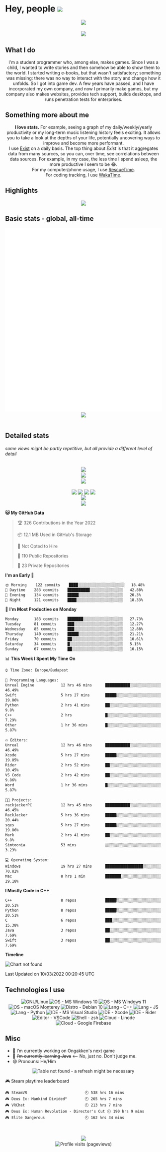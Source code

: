 # Hey, people <img src="https://github.com/simonSlamka/simonSlamka/blob/834880a865bb9b629ecbd092282f6ec3f9afb45d/v.gif" width="80px">

<!--
<p align="center">
    <a>
        <img src="https://user-images.githubusercontent.com/51794014/126156784-01d29993-1b3b-44ba-93f1-b28e56e9ac73.jpg"/>
    </a>
</p>
-->

<p align="center">
    <a>
        <img src="https://raw.githubusercontent.com/simonSlamka/simonSlamka/main/metrics.classic.svg"/>
    </a>
    <br/>
   <!-- <a>
       <img align="center" src="https://raw.githubusercontent.com/simonSlamka/simonSlamka/main/metrics.plugin.languages.details.svg"/>
    </a>
    <br/> -->
  <!--  <a>
        <img src="https://raw.githubusercontent.com/simonSlamka/simonSlamka/main/metrics.plugin.support.svg"/>
    </a> -->
    <br/>
    <a>
        <img src="https://raw.githubusercontent.com/simonSlamka/simonSlamka/main/metrics.plugin.people.svg"/>
    </a>
</p>

## What I do
<p align="center">
I'm a student programmer who, among else, makes games. Since I was a child, I wanted to write stories and then somehow be able to show them to the world. I started writing e-books, but that wasn't satisfactory; something was missing: there was no way to interact with the story and change how it unfolds. So I got into game dev. A few years have passed, and I have incorporated my own company, and now I primarily make games, but my company also makes websites, provides tech support, builds desktops, and runs penetration tests for enterprises.
</p>

## Something more about me
<p align="center">
<b>I love stats.</b> For example, seeing a graph of my daily/weekly/yearly productivity or my long-term music listening history feels exciting. It allows you to take a look at the depths of your life, potentially uncovering ways to improve and become more performant.
<br/>I use <a href="exist.io">Exist</a> on a daily basis. The top thing about <i>Exist</i> is that it aggregates data from many sources, so you can, over time, see correlations between data sources. For example, in my case, the less time I spend asleep, the more productive I seem to be 😂.
<br/>For my computer/phone usage, I use <a href="rescuetime.com">RescueTime</a>.
<br/>For coding tracking, I use <a href="wakatime.com/simonSlamka">WakaTime</a>.
</p>

## Highlights
<p align="center">
    <a>
        <img align="center" src="https://raw.githubusercontent.com/simonSlamka/simonSlamka/main/metrics.plugin.achievements.svg"/>
    </a>
</p>

## Basic stats - global, all-time
<p align="center">
    <a>
        <img align="center" src="https://github.com/simonSlamka/simonSlamka/blob/output/generated/overview.svg"/>
    </a>
    </br>
    <a href="https://wakatime.com/@simonSlamka">
        <img align="center" src="https://github.com/simonSlamka/simonSlamka/blob/output/generated/languages.svg"/>
    </a>
    <br/>
    <a>
        <img align="center" src="http://github-readme-streak-stats.herokuapp.com?user=simonSlamka&theme=tokyonight_duo&hide_border=true"/>
    </a>
    <br/>
    <br/>
    
## Detailed stats
###### some views might be partly repetitive, but all provide a different level of detail

<p align="center">
   <a>
       <img align="center" src="https://raw.githubusercontent.com/simonSlamka/simonSlamka/main/metrics.plugin.wakatime.svg"/>
   </a>
   <br/>
   <a>
       <img align="center" src="https://raw.githubusercontent.com/simonSlamka/simonSlamka/main/metrics.plugin.projects.svg"/>
   </a>
   <br/>
   <a>
       <img align="center" src="https://raw.githubusercontent.com/simonSlamka/simonSlamka/main/metrics.plugin.habits.svg"/>
   </a>
   <br/>
   <br/>
   <a>
       <img align="center" src="https://raw.githubusercontent.com/simonSlamka/simonSlamka/main/metrics.plugin.followup.svg"/>
   </a>
   <a>
       <img align="center" src="https://raw.githubusercontent.com/simonSlamka/simonSlamka/main/metrics.plugin.followup.user.svg"/>
   </a>
   <a>
       <img align="center" src="https://raw.githubusercontent.com/simonSlamka/simonSlamka/main/metrics.plugin.isocalendar.fullyear.svg"/>
   </a>
   <a>
       <img align="center" src="https://raw.githubusercontent.com/simonSlamka/simonSlamka/main/metrics.plugin.activity.svg"/>
   </a>
   <br/>
   <a>
       <img align="center" src="https://raw.githubusercontent.com/simonSlamka/simonSlamka/main/metrics.plugin.stars.svg"/>
   </a>
   <br/>
   <a>
       <img align="center" src="https://raw.githubusercontent.com/simonSlamka/simonSlamka/main/metrics.plugin.gists.svg"/>
   </a>
</p>

<!--START_SECTION:waka-->
**🐱 My GitHub Data** 

> 🏆 326 Contributions in the Year 2022
 > 
> 📦 12.1 MB Used in GitHub's Storage 
 > 
> 🚫 Not Opted to Hire
 > 
> 📜 110 Public Repositories 
 > 
> 🔑 23 Private Repositories  
 > 
**I'm an Early 🐤** 

```text
🌞 Morning    122 commits    ████░░░░░░░░░░░░░░░░░░░░░   18.48% 
🌆 Daytime    283 commits    ██████████░░░░░░░░░░░░░░░   42.88% 
🌃 Evening    134 commits    █████░░░░░░░░░░░░░░░░░░░░   20.3% 
🌙 Night      121 commits    ████░░░░░░░░░░░░░░░░░░░░░   18.33%

```
📅 **I'm Most Productive on Monday** 

```text
Monday       183 commits    ███████░░░░░░░░░░░░░░░░░░   27.73% 
Tuesday      81 commits     ███░░░░░░░░░░░░░░░░░░░░░░   12.27% 
Wednesday    85 commits     ███░░░░░░░░░░░░░░░░░░░░░░   12.88% 
Thursday     140 commits    █████░░░░░░░░░░░░░░░░░░░░   21.21% 
Friday       70 commits     ██░░░░░░░░░░░░░░░░░░░░░░░   10.61% 
Saturday     34 commits     █░░░░░░░░░░░░░░░░░░░░░░░░   5.15% 
Sunday       67 commits     ██░░░░░░░░░░░░░░░░░░░░░░░   10.15%

```


📊 **This Week I Spent My Time On** 

```text
⌚︎ Time Zone: Europe/Budapest

💬 Programming Languages: 
Unreal Engine            12 hrs 46 mins      ███████████░░░░░░░░░░░░░░   46.49% 
Swift                    5 hrs 27 mins       █████░░░░░░░░░░░░░░░░░░░░   19.86% 
Python                   2 hrs 41 mins       ██░░░░░░░░░░░░░░░░░░░░░░░   9.8% 
C++                      2 hrs               █░░░░░░░░░░░░░░░░░░░░░░░░   7.29% 
Other                    1 hr 36 mins        █░░░░░░░░░░░░░░░░░░░░░░░░   5.87%

🔥 Editors: 
Unreal                   12 hrs 46 mins      ███████████░░░░░░░░░░░░░░   46.49% 
Xcode                    5 hrs 27 mins       █████░░░░░░░░░░░░░░░░░░░░   19.85% 
Rider                    2 hrs 52 mins       ██░░░░░░░░░░░░░░░░░░░░░░░   10.45% 
VS Code                  2 hrs 42 mins       ██░░░░░░░░░░░░░░░░░░░░░░░   9.86% 
Word                     1 hr 36 mins        █░░░░░░░░░░░░░░░░░░░░░░░░   5.87%

🐱‍💻 Projects: 
rackjackerPC             12 hrs 45 mins      ███████████░░░░░░░░░░░░░░   46.45% 
RackJacker               5 hrs 36 mins       █████░░░░░░░░░░░░░░░░░░░░   20.44% 
sges                     5 hrs 27 mins       █████░░░░░░░░░░░░░░░░░░░░   19.86% 
Mark                     2 hrs 41 mins       ██░░░░░░░░░░░░░░░░░░░░░░░   9.8% 
Simtoonia                53 mins             ░░░░░░░░░░░░░░░░░░░░░░░░░   3.23%

💻 Operating System: 
Windows                  19 hrs 27 mins      █████████████████░░░░░░░░   70.82% 
Mac                      8 hrs 1 min         ███████░░░░░░░░░░░░░░░░░░   29.18%

```

**I Mostly Code in C++** 

```text
C++                      8 repos             █████░░░░░░░░░░░░░░░░░░░░   20.51% 
Python                   8 repos             █████░░░░░░░░░░░░░░░░░░░░   20.51% 
C                        6 repos             ███░░░░░░░░░░░░░░░░░░░░░░   15.38% 
Java                     3 repos             ██░░░░░░░░░░░░░░░░░░░░░░░   7.69% 
Swift                    3 repos             ██░░░░░░░░░░░░░░░░░░░░░░░   7.69%

```


**Timeline**

![Chart not found](https://raw.githubusercontent.com/simonSlamka/simonSlamka/main/charts/bar_graph.png) 


 Last Updated on 10/03/2022 00:20:45 UTC
<!--END_SECTION:waka-->

</p>

## Technologies I use
<p align="center">
  <a>
    <img src="https://img.shields.io/badge/OS-GNU%2FLinux-informational?style=flat&color=0000ff" alt="GNU/Linux"/>
  </a>
  <a>
    <img src="https://img.shields.io/badge/OS-Microsoft%20Windows%2010%20amd64-informational?style=flat&color=0000ff" alt="OS - MS Windows 10"/>
  </a>
  <a>
    <img src="https://img.shields.io/badge/OS-Microsoft%20Windows%2011%20arm64-informational?style=flat&color=0000ff" alt="OS - MS Windows 11"/>
  </a>
  <a>
    <img src="https://img.shields.io/badge/OS-macOS%20Monterey-informational?style=flat&color=0000ff" alt="OS - macOS Monterey"/>
  </a>
  <a>
    <img src="https://img.shields.io/badge/Distro-Debian%2010-informational?style=flat&color=0000ff" alt="Distro - Debian 10"/>
  </a>
  <a>
    <img src="https://img.shields.io/badge/Lang-C++-informational?style=flat&color=0000ff" alt="Lang - C++"/>
  </a>
  <a>
    <img src="https://img.shields.io/badge/Lang-JS-informational?style=flat&color=0000ff" alt="Lang - JS"/>
  </a>
  <a>
    <img src="https://img.shields.io/badge/Lang-Python-informational?style=flat&color=0000ff" alt="Lang - Python"/>
  </a>
  <a>
    <img src="https://img.shields.io/badge/IDE-Microsoft%20Visual%20Studio-informational?style=flat&color=0000ff" alt="IDE - MS Visual Studio"/>
  </a>
  <a>
    <img src="https://img.shields.io/badge/IDE-Xcode-informational?style=flat&color=0000ff" alt="IDE - Xcode"/>
  </a>
  <a>
    <img src="https://img.shields.io/badge/IDE-JetBrains%20Rider-informational?style=flat&color=0000ff" alt="IDE - Rider"/>
  </a>
  <a>
    <img src="https://img.shields.io/badge/Editor-VSCode-informational?style=flat&color=0000ff" alt="Editor - VSCode"/>
  </a>
  <a>
    <img src="https://img.shields.io/badge/Shell-zsh-informational?style=flat&color=0000ff" alt="Shell - zsh"/>
  </a>
  <a>
    <img src="https://img.shields.io/badge/Cloud-Linode-informational?style=flat&color=0000ff" alt="Cloud - Linode"/>
  </a>
  <a>
    <img src="https://img.shields.io/badge/Cloud-Google%20Firebase-informational?style=flat&color=0000ff" alt="Cloud - Google Firebase"/>
  </a>
</p>

## Misc
<p align="center">
    <ul>
        <li>🔭 I’m currently working on Ongakken's next game</li>
        <li>🌱 <s>I’m currently learning Java</s> <-- No, just no. Don't judge me.</li>
        <li>😄 Pronouns: He/Him</li>
    </ul>
</p>
            
<p align="center">
    <a>
        <img align="cetner" src="https://lastfm-recently-played.vercel.app/api?user=simtoon1011&width=500&count=10" alt="Table not found - a refresh might be necessary"/>
    </a>
</p>
        
  <!-- steam-box start -->
🎮 Steam playtime leaderboard
```text
🎮 SteamVR                          🕘 538 hrs 16 mins
🎮 Deus Ex: Mankind Divided™        🕘 265 hrs 7 mins
🎮 VRChat                           🕘 213 hrs 7 mins
🎮 Deus Ex: Human Revolution - Director's Cut 🕘 190 hrs 9 mins
🎮 Elite Dangerous                  🕘 162 hrs 34 mins
```
<!-- Powered by https://github.com/YouEclipse/steam-box . -->
<!-- steam-box end -->
  </br>
  
<p align="center">
  <a>
    <img align="center" src="https://raw.githubusercontent.com/simonSlamka/simonSlamka/main/metrics.plugin.anilist.full.svg"/>
  </a>
  <br/>
  <a>
    <img align="center" src="https://komarev.com/ghpvc/?username=simonSlamka" alt="Profile visits (pageviews)"/>
  </a>
</p>
